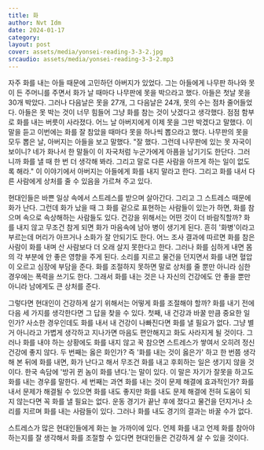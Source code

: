 ```yaml
---
title: 화
author: Nvt Idm
date: 2024-01-17
category:
layout: post
cover: assets/media/yonsei-reading-3-3-2.jpg
srcaudio: assets/media/yonsei-reading-3-3-2.mp3
---
```

자주 화를 내는 아들 때문에 고민하던 아버지가 있었다. 그는 아들에게 나무판 하나와 못이 든 주머니를 주면서 화가 날 때마다 나무판에 못을 박으라고 했다. 아들은 첫날 못을 30개 박았다. 그러나 다음날은 못을 27개, 그 다음날은 24개, 못의 수는 점차 줄어들었다. 아들은 못 박는 것이 너무 힘들어 그냥 화를 참는 것이 낫겠다고 생각했다. 점점 함부로 화를 내는 버릇이 사라졌다. 어느 날 아버지에게 이제 못을 그만 박겠다고 말했다. 이 말을 듣고 이번에는 화를 잘 참았을 때마다 못을 하나씩 뽑으라고 했다. 나무판의 못을 모두 뽑은 날, 아버지는 아들을 보고 말했다. "잘 했다. 그런데 나무판에 있는 못 자국이 보이니? 네가 화나서 한 말들이 이 자국처럼 누군가에게 아픔을 남기기도 한단다. 그러니까 화를 낼 때 한 번 더 생각해 봐라. 그리고 말로 다른 사람을 아프게 하는 일이 없도록 해라."
이 이야기에서 아버지는 아들에게 화를 내지 말라고 한다. 그리고 화를 내서 다른 사람에게 상처를 줄 수 있음을 가르쳐 주고 있다.

현대인들은 바쁜 일상 속에서 스트레스를 받으며 살아간다. 그리고 그 스트레스 때문에 화가 난다. 그런데 화가 났을 때 그 화를 겉으로 표현하는 사람들이 있는가 하면, 화를 참으며 속으로 속상해하는 사람들도 있다. 건강을 위해서는 어떤 것이 더 바람직할까? 화를 내지 않고 무조건 참게 되면 화가 마음속에 남아 병이 생기게 된다. 흔히 '화병'이라고 부르는데 머리가 아프거나 소화가 잘 안되기도 한다. 어느 조사 결과에 따르면 화를 참은 사람이 화를 내며 산 사람보다 더 오래 살지 못한다고 한다. 그러나 화를 심하게 내면 몸의 각 부분에 안 좋은 영향을 주게 된다. 소리를 지르고 물건을 던지면서 화를 내면 혈압이 오르고 심장에 부담을 준다. 화를 조절하지 못하면 말로 상처를 줄 뿐만 아니라 심한 경우에는 폭력을 쓰기도 한다. 그래서 화를 내는 것은 나 자신의 건강에도 안 좋을 뿐만 아니라 남에게도 큰 상처를 준다.

그렇다면 현대인이 건강하게 살기 위해서는 어떻게 화를 조절해야 할까? 화를 내기 전에 다음 세 가지를 생각한다면 그 답을 찾을 수 있다. 첫째, 내 건강과 바꿀 만큼 중요한 일인가? 사소한 경우인데도 화를 내서 내 건강이 나빠진다면 화를 낼 필요가 없다. 그냥 별 거 아니라고 가볍게 생각하고 지나가면 마음도 편안해지고 화도 사라지게 될 것이다. 그러나 화를 내야 하는 상황에도 화를 내지 않고 꾹 참으면 스트레스가 쌓여서 오히려 정신 건강에 좋지 않다. 두 번째는 옳은 화인가? 즉 '화를 내는 것이 옳은가' 하고 한 번쯤 생각해 본 뒤에 화를 내면, 화가 난다고 해서 무조건 화를 내고 후회하는 일은 생기지 않을 것이다. 한국 속담에 '방귀 뀐 놈이 화를 낸다.'는 말이 있다. 이 말은 자기가 잘못을 하고도 화를 내는 경우를 말한다. 세 번째는 과연 화를 내는 것이 문제 해결에 효과적인가? 화를 내서 문제가 해결될 수 있으면 화를 내도 좋지만 화를 내도 문제 해결에 전혀 도움이 되지 않는다면 꼭 화를 낼 필요는 없다. 운동 경기가 끝난 후에 졌다고 물건을 던지거나 소리를 지르며 화를 내는 사람들이 있다. 그러나 화를 내도 경기의 결과는 바꿀 수가 없다.

스트레스가 많은 현대인들에게 화는 늘 가까이에 있다. 언제 화를 내고 언제 화를 참아야 하는지를 잘 생각해서 화를 조절할 수 있다면 현대인들은 건강하게 살 수 있을 것이다.